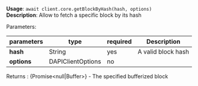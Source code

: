**Usage**: `await client.core.getBlockByHash(hash, options)`  
**Description**: Allow to fetch a specific block by its hash

Parameters:

| parameters                | type                | required       | Description                                                                                      |
|---------------------------|---------------------|----------------| ------------------------------------------------------------------------------------------------ |
| **hash**                  | String              | yes            | A valid block hash |
| **options**               | DAPIClientOptions   | no             |  |

Returns : {Promise<null|Buffer>} - The specified bufferized block
